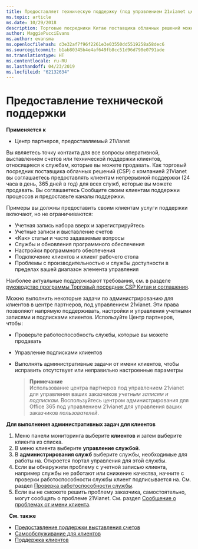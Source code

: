 ```yaml
---
title: Предоставляет техническую поддержку (под управлением 21vianet центра партнеров)
ms.topic: article
ms.date: 10/29/2018
description: Торговые посредники Китае поставщика облачных решений можно предоставлять техническую поддержку для своих клиентов.
author: MaggiePucciEvans
ms.author: evansma
ms.openlocfilehash: d3e32af7f96f2261e3e03550dd5519258a58dec6
ms.sourcegitcommit: b1ab80345b4e4af649fb8cc51d96d798e0791ade
ms.translationtype: HT
ms.contentlocale: ru-RU
ms.lasthandoff: 04/23/2019
ms.locfileid: "62132634"
---
```

# <a name="provide-technical-support"></a>Предоставление технической поддержки

**Применяется к**

-   Центр партнеров, предоставляемый 21Vianet

Вы являетесь точку контакта для все вопросы оперативной, выставлением счетов или технической поддержки клиентов, относящиеся к службам, которые вы можете продавать. Как торговый посредник поставщика облачных решений (CSP) с компанией 21Vianet вы соглашаетесь предоставлять клиентам непрерывной поддержки (24 часа в день, 365 дней в год) для всех служб, которые вы можете продавать. Вы соглашаетесь Сообщите своим клиентам поддержки процессов и предоставьте каналы поддержки.  

Примеры вы должны предоставить своим клиентам услуги поддержки включают, но не ограничиваются:
 
-   Учетная запись набора вверх и зарегистрируйтесь 
-   Учетные записи и выставление счетов 
-   «Как» статьи и часто задаваемые вопросы 
-   Службы и обновления программного обеспечения 
-   Настройки программного обеспечения 
-   Подключение клиентов и клиент рабочего стола
-   Проблемы с производительностью и службы доступности в пределах вашей диапазон элемента управления 

Наиболее актуальные поддерживают требования, см. в разделе [руководство программы Торговый посредник CSP Китая и соглашения](csp-program-guide-and-agreements.md).

Можно выполнить некоторые задачи по администрированию для клиентов в центре партнеров, под управлением 21vianet. Эти права позволяют напрямую поддерживать, настройки и управления учетными записями и подписками клиентов. Используйте Центр партнеров, чтобы:

-   Проверьте работоспособность службы, которые вы можете продавать
-   Управление подписками клиентов
-   Выполнять административные задачи от имени клиентов, чтобы исправить отсутствует или неправильно настроенные параметры

    >**Примечание**<br>Использование центра партнеров под управлением 21vianet для управления ваших заказчиков *учетным записям и подпискам*. Воспользуйтесь центром администрирования для Office 365 под управлением 21vianet для управления ваших заказчиков *пользователей*. 

**Для выполнения административных задач для клиентов**

1.  Меню панели мониторинга выберите **клиентов** и затем выберите клиента из списка.
2.  В меню клиента выберите **управление службой**.
3.  В **администрирования служб** выберите службы, необходимые для работы на. Откроется портал управления для этой службы.
4.  Если вы обнаружили проблему с учетной записью клиента, например службы не работают или снижение качества, начните с проверки работоспособности службы клиент подписывается на. См. раздел [Проверка работоспособности службы](check-service-health.md).
5.  Если вы не сможете решить проблему заказчика, самостоятельно, могут сообщать о проблеме 21Vianet. См. раздел [Сообщение о проблемах от имени клиента](report-problems-on-behalf-of-a-customer.md).

 
**См. также**

-   [Предоставление поддержки выставления счетов](provide-billing-support.md)
-   [Самообслуживание для клиентов](customer-self-support.md)
-   [Поддержка клиентов](customer-support.md)


 




